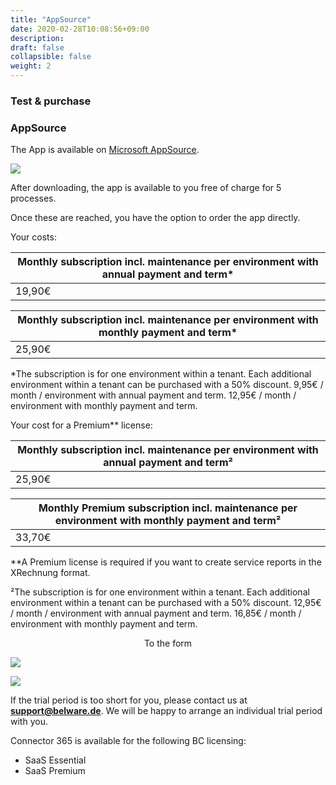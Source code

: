 ```yaml
---
title: "AppSource"
date: 2020-02-28T10:08:56+09:00
description: 
draft: false
collapsible: false
weight: 2
---
```

### Test & purchase

### AppSource

The App is available on [Microsoft AppSource](https://appsource.microsoft.com/en-us/product/dynamics-365-business-central/PUBID.belwaregmbh2%7CAID.connector_365_xrechnung%7CPAppID.0e71f27e-d331-4045-a643-c2777a797cc4?tab=Overview).

![](images/XRechnung/xrechnungstore.PNG)

After downloading, the app is available to you free of charge for 5 processes.

Once these are reached, you have the option to order the app directly.

Your costs:

| Monthly subscription incl. maintenance per environment with annual payment and term*       |
|----------------------------------------------------------------------------------------|
| 19,90€                                                                                 |

| Monthly subscription incl. maintenance per environment with monthly payment and term*      |
|----------------------------------------------------------------------------------------|
| 25,90€                                                                                 |

*The subscription is for one environment within a tenant. Each additional environment within a tenant can be purchased with a 50% discount.
9,95€ / month / environment with annual payment and term.
12,95€ / month / environment with monthly payment and term.

Your cost for a Premium** license:

| Monthly subscription incl. maintenance per environment with annual payment and term² |
|-------------------------------------------------------------------------------------------------|
| 25,90€                                                                                          |

| Monthly Premium subscription incl. maintenance per environment with monthly payment and term²|
|-------------------------------------------------------------------------------------------------|
| 33,70€                                                                                          |

**A Premium license is required if you want to create service reports in the XRechnung format.

²The subscription is for one environment within a tenant. Each additional environment within a tenant can be purchased with a 50% discount.
12,95€ / month / environment with annual payment and term.
16,85€ / month / environment with monthly payment and term.


<p style="text-align: center;">
To the form
</p>

[<img src="/images/apps/Forms_xr.png">](https://forms.office.com/pages/responsepage.aspx?id=wbg8p1B5wk60E37fEWJ6gDRBQTgxSJtOuCsCUFr9Wj5UQjg1Wkg0SVVEN0w5T1AxUEdKTlc1TU40US4u)

![](images/XRechnung/xrechnungforms_removed.PNG)

If the trial period is too short for you, please contact us at **support@belware.de**. We will be happy to arrange an individual trial period with you. 
 
Connector 365 is available for the following BC licensing:

- SaaS Essential
- SaaS Premium

